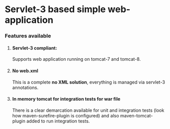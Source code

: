 # Servlet-3 based simple web-application
### Features available
1. #### Servlet-3 compliant:
   Supports web application running on tomcat-7 and tomcat-8.
1. #### No web.xml
   This is a complete **no XML solution**, everything is managed via servlet-3 annotations.
1. #### In memory tomcat for integration tests for war file
   There is a clear demarcation available for unit and integration tests (look how maven-surefire-plugin is configured) and also maven-tomcat-plugin added to run integration tests.
   
